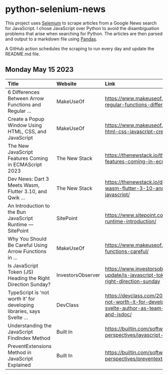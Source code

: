 # python-selenium-news

This project uses [Selenium](https://www.seleniumhq.org/) to scrape articles from a Google News search for JavaScript.
I chose JavaScript over Python to avoid the disambiguation problems that arise when searching for Python.
The articles are then parsed and output to a markdown file using [Pandas](https://pandas.pydata.org/).

A GitHub action schedules the scraping to run every day and update the README.md file.

## Monday May 15 2023


| Title                                                                  | Website           | Link                                                                                                                                             |
|:-----------------------------------------------------------------------|:------------------|:-------------------------------------------------------------------------------------------------------------------------------------------------|
| 6 Differences Between Arrow Functions and Regular ...                  | MakeUseOf         | https://www.makeuseof.com/javascript-arrow-regular-functions-differences/                                                                        |
| Create a Popup Window Using HTML, CSS, and JavaScript                  | MakeUseOf         | https://www.makeuseof.com/popup-window-html-css-javascript-create/                                                                               |
| The New JavaScript Features Coming in ECMAScript 2023                  | The New Stack     | https://thenewstack.io/the-new-javascript-features-coming-in-ecmascript-2023/                                                                    |
| Dev News: Dart 3 Meets Wasm, Flutter 3.10, and Qwik ...                | The New Stack     | https://thenewstack.io/dev-news-dart-3-meets-wasm-flutter-3-10-and-qwik-streamable-javascript/                                                   |
| An Introduction to the Bun JavaScript Runtime — SitePoint              | SitePoint         | https://www.sitepoint.com/bun-javascript-runtime-introduction/                                                                                   |
| Why You Should Be Careful Using Arrow Functions in ...                 | MakeUseOf         | https://www.makeuseof.com/javascript-arrow-functions-careful/                                                                                    |
| Is JavaScript Token (JS) Heading the Right Direction Sunday?           | InvestorsObserver | https://www.investorsobserver.com/news/crypto-update/is-javascript-token-js-heading-the-right-direction-sunday                                   |
| TypeScript is 'not worth it' for developing libraries, says Svelte ... | DevClass          | https://devclass.com/2023/05/11/typescript-is-not-worth-it-for-developing-libraries-says-svelte-author-as-team-switches-to-javascript-and-jsdoc/ |
| Understanding the JavaScript FindIndex Method                          | Built In          | https://builtin.com/software-engineering-perspectives/javascript-findindex                                                                       |
| PreventExtensions Method in JavaScript Explained                       | Built In          | https://builtin.com/software-engineering-perspectives/preventextensions-javascript                                                               |
